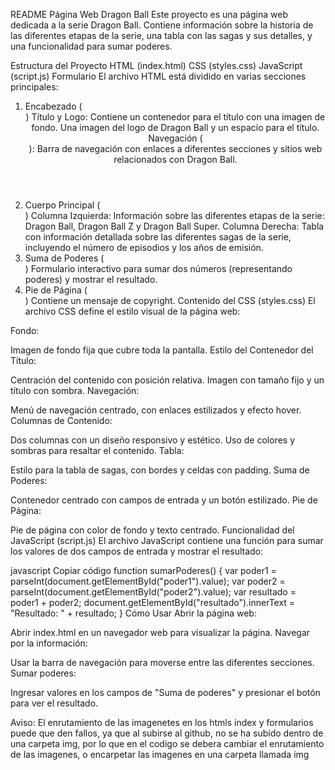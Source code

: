 README
Página Web Dragon Ball
Este proyecto es una página web dedicada a la serie Dragon Ball. Contiene información sobre la historia de las diferentes etapas de la serie, una tabla con las sagas y sus detalles, y una funcionalidad para sumar poderes.

Estructura del Proyecto
HTML (index.html)
CSS (styles.css)
JavaScript (script.js)
Formulario
El archivo HTML está dividido en varias secciones principales:

1. Encabezado (<header>)
Título y Logo:
Contiene un contenedor para el título con una imagen de fondo.
Una imagen del logo de Dragon Ball y un espacio para el título.
Navegación (<nav>):
Barra de navegación con enlaces a diferentes secciones y sitios web relacionados con Dragon Ball.
2. Cuerpo Principal (<div class="container">)
Columna Izquierda:
Información sobre las diferentes etapas de la serie: Dragon Ball, Dragon Ball Z y Dragon Ball Super.
Columna Derecha:
Tabla con información detallada sobre las diferentes sagas de la serie, incluyendo el número de episodios y los años de emisión.
3. Suma de Poderes (<div class="sum-container">)
Formulario interactivo para sumar dos números (representando poderes) y mostrar el resultado.
4. Pie de Página (<footer>)
Contiene un mensaje de copyright.
Contenido del CSS (styles.css)
El archivo CSS define el estilo visual de la página web:

Fondo:

Imagen de fondo fija que cubre toda la pantalla.
Estilo del Contenedor del Título:

Centración del contenido con posición relativa.
Imagen con tamaño fijo y un título con sombra.
Navegación:

Menú de navegación centrado, con enlaces estilizados y efecto hover.
Columnas de Contenido:

Dos columnas con un diseño responsivo y estético.
Uso de colores y sombras para resaltar el contenido.
Tabla:

Estilo para la tabla de sagas, con bordes y celdas con padding.
Suma de Poderes:

Contenedor centrado con campos de entrada y un botón estilizado.
Pie de Página:

Pie de página con color de fondo y texto centrado.
Funcionalidad del JavaScript (script.js)
El archivo JavaScript contiene una función para sumar los valores de dos campos de entrada y mostrar el resultado:

javascript
Copiar código
function sumarPoderes() {
    var poder1 = parseInt(document.getElementById("poder1").value);
    var poder2 = parseInt(document.getElementById("poder2").value);
    var resultado = poder1 + poder2;
    document.getElementById("resultado").innerText = "Resultado: " + resultado;
}
Cómo Usar
Abrir la página web:

Abrir index.html en un navegador web para visualizar la página.
Navegar por la información:

Usar la barra de navegación para moverse entre las diferentes secciones.
Sumar poderes:

Ingresar valores en los campos de "Suma de poderes" y presionar el botón para ver el resultado.


Aviso: El enrutamiento de las imagenetes en los htmls index y formularios puede que den fallos, ya que al subirse al github, no se ha subido dentro de una carpeta img, por lo que en el codigo se debera cambiar el enrutamiento de las imagenes, o encarpetar las imagenes en una carpeta llamada img
